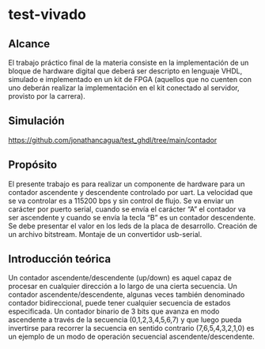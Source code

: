 # test-vivado
## Alcance
El trabajo práctico final de la materia consiste en la implementación de un bloque de hardware digital que deberá ser descripto en lenguaje VHDL, simulado e implementado en un kit de FPGA (aquellos que no cuenten con uno deberán realizar la implementación en el kit conectado al servidor, provisto por la carrera).


## Simulación
https://github.com/jonathancagua/test_ghdl/tree/main/contador

## Propósito
El presente trabajo es para realizar un componente de hardware para un contador ascendente y descendente controlado por uart.
La velocidad que se va controlar es a 115200 bps y sin control de flujo.
Se va enviar un carácter por puerto serial, cuando se envía el carácter “A” el contador va ser ascendente y cuando se envía la tecla “B” es un contador descendente.
Se debe presentar el valor en los leds de la placa de desarrollo.
Creación de un archivo bitstream.
Montaje de un convertidor usb-serial.

## Introducción teórica 
Un contador ascendente/descendente (up/down) es aquel capaz de procesar en cualquier dirección a lo largo de una cierta secuencia. Un contador ascendente/descendente, algunas veces también denominado contador bidireccional, puede tener cualquier secuencia de estados especificada. Un contador binario de 3 bits que avanza en modo ascendente a través de la secuencia (0,1,2,3,4,5,6,7) y que luego pueda invertirse para recorrer la secuencia en sentido contrario (7,6,5,4,3,2,1,0) es un ejemplo de un modo de operación secuencial ascendente/descendente.

